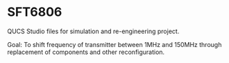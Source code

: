# SFT6806
QUCS Studio files for simulation and re-engineering project. 

Goal: To shift frequency of transmitter between 1MHz and 150MHz through replacement of components and other reconfiguration.
